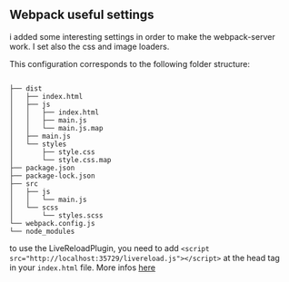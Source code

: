 ## Webpack useful settings

i added some interesting settings in order to make the webpack-server work. I set also the css and image loaders. 

This configuration corresponds to the following folder structure:

```

├── dist
│   ├── index.html
│   ├── js
│   │   ├── index.html
│   │   ├── main.js
│   │   └── main.js.map
│   ├── main.js
│   └── styles
│       ├── style.css
│       └── style.css.map
├── package.json
├── package-lock.json
├── src
│   ├── js
│   │   └── main.js
│   └── scss
│       └── styles.scss
└── webpack.config.js
└── node_modules

```

to use the LiveReloadPlugin, you need to add ```<script src="http://localhost:35729/livereload.js"></script>``` at the head tag\
in your ```index.html``` file. 
More infos [here](https://www.npmjs.com/package/webpack-livereload-plugin)
